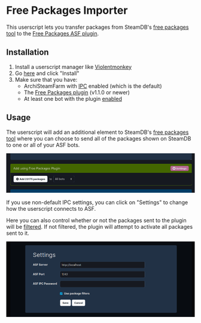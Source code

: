 # Free Packages Importer

This userscript lets you transfer packages from SteamDB's [free packages tool](https://steamdb.info/freepackages/) to the [Free Packages ASF plugin](https://github.com/Citrinate/FreePackages).

## Installation

1. Install a userscript manager like [Violentmonkey](https://violentmonkey.github.io/)
2. Go [here](https://raw.githubusercontent.com/Citrinate/FreePackages/main/FreePackagesImporter/code.user.js) and click "Install"
3. Make sure that you have:
    - ArchiSteamFarm with [IPC](https://github.com/JustArchiNET/ArchiSteamFarm/wiki/IPC) enabled (which is the default)
    - The [Free Packages plugin](https://github.com/Citrinate/FreePackages) (v1.1.0 or newer)
    - At least one bot with the plugin [enabled](https://github.com/Citrinate/FreePackages#enabling-the-plugin)

## Usage

The userscript will add an additional element to SteamDB's [free packages tool](https://steamdb.info/freepackages/) where you can choose to send all of the packages shown on SteamDB to one or all of your ASF bots.

![Interface](https://raw.githubusercontent.com/Citrinate/FreePackages/main/FreePackagesImporter/Screenshots/interface.png)

If you use non-default IPC settings, you can click on "Settings" to change how the userscript connects to ASF.

Here you can also control whether or not the packages sent to the plugin will be [filtered](https://github.com/Citrinate/FreePackages#enabling-package-filters).  If not filtered, the plugin will attempt to activate all packages sent to it.

![Settings](https://raw.githubusercontent.com/Citrinate/FreePackages/main/FreePackagesImporter/Screenshots/settings.png)
